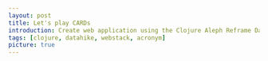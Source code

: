 ```yaml
---
layout: post
title: Let's play CARDs
introduction: Create web application using the Clojure Aleph Reframe Datahike stack
tags: [clojure, datahike, webstack, acronym]
picture: true
---
```


